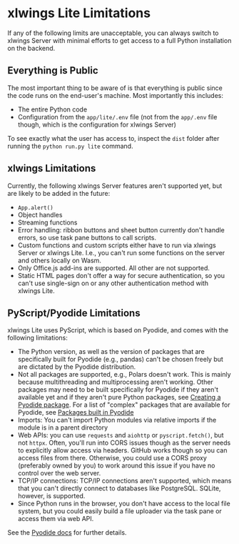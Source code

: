 # xlwings Lite Limitations

If any of the following limits are unacceptable, you can always switch to xlwings Server with minimal efforts to get access to a full Python installation on the backend.

## Everything is Public

The most important thing to be aware of is that everything is public since the code runs on the end-user's machine. Most importantly this includes:

- The entire Python code
- Configuration from the `app/lite/.env` file (not from the `app/.env` file though, which is the configuration for xlwings Server)

To see exactly what the user has access to, inspect the `dist` folder after running the `python run.py lite` command.

## xlwings Limitations

Currently, the following xlwings Server features aren't supported yet, but are likely to be added in the future:

- `App.alert()`
- Object handles
- Streaming functions
- Error handling: ribbon buttons and sheet button currently don't handle errors, so use task pane buttons to call scripts.
- Custom functions and custom scripts either have to run via xlwings Server or xlwings Lite. I.e., you can't run some functions on the server and others locally on Wasm.
- Only Office.js add-ins are supported. All other [](integrations.md) are not supported.
- Static HTML pages don't offer a way for secure authentication, so you can't use single-sign on or any other authentication method with xlwings Lite.

## PyScript/Pyodide Limitations

xlwings Lite uses PyScript, which is based on Pyodide, and comes with the following limitations:

- The Python version, as well as the version of packages that are specifically built for Pyodide (e.g., pandas) can't be chosen freely but are dictated by the Pyodide distribution.
- Not all packages are supported, e.g., Polars doesn't work. This is mainly because multithreading and multiprocessing aren't working. Other packages may need to be built specifically for Pyodide if they aren't available yet and if they aren't pure Python packages, see [Creating a Pyodide package](https://pyodide.org/en/stable/development/new-packages.html). For a list of "complex" packages that are available for Pyodide, see [Packages built in Pyodide](https://pyodide.org/en/stable/usage/packages-in-pyodide.html)
- Imports: You can't import Python modules via relative imports if the module is in a parent directory
- Web APIs: you can use `requests` and `aiohttp` or `pyscript.fetch()`, but not `httpx`. Often, you'll run into CORS issues though as the server needs to explicitly allow access via headers. GitHub works though so you can access files from there. Otherwise, you could use a CORS proxy (preferably owned by you) to work around this issue if you have no control over the web server.
- TCP/IP connections: TCP/IP connections aren't supported, which means that you can't directly connect to databases like PostgreSQL. SQLite, however, is supported.
- Since Python runs in the browser, you don't have access to the local file system, but you could easily build a file uploader via the task pane or access them via web API.

See the [Pyodide docs](https://pyodide.org/en/stable/usage/wasm-constraints.html) for further details.
